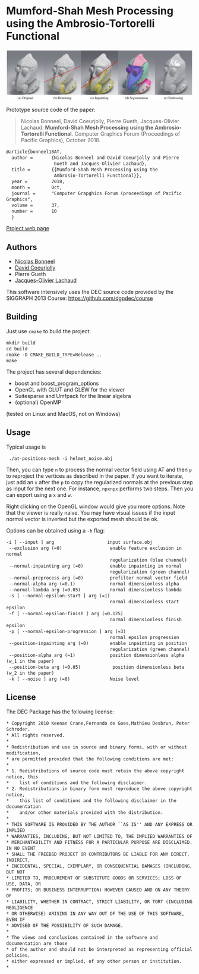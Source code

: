 # Mumford-Shah Mesh Processing using the Ambrosio-Tortorelli Functional



![Teaser](bonneel18AT-teaser.png)


Prototype source code of the paper:

> Nicolas Bonneel, David Coeurjolly, Pierre Gueth, Jacques-Olivier Lachaud. **Mumford-Shah Mesh Processing using the Ambrosio-Tortorelli Functional**. Computer Graphics Forum (Proceedings of Pacific Graphics), October 2018.


```
@article{bonneel18AT,
  author =       {Nicolas Bonneel and David Coeurjolly and Pierre
                  Gueth and Jacques-Olivier Lachaud},
  title =        {{Mumford-Shah Mesh Processing using the
                  Ambrosio-Tortorelli Functional}},
  year =         2018,
  month =        Oct,
  journal =      "Computer Grapghics Forum (proceedings of Pacific Graphics",
  volume =       37,
  number =       10
  }
```

[Project web page](https://perso.liris.cnrs.fr/david.coeurjolly/publications/bonneel18AT.html)

## Authors


* [Nicolas Bonneel](http://perso.liris.cnrs.fr/nicolas.bonneel)
* [David Coeurjolly](http://perso.liris.cnrs.fr/david.coeurjolly)
* Pierre Gueth
* [Jacques-Olivier Lachaud](http://www.lama.univ-savoie.fr/pagesmembres/lachaud/People/LACHAUD-JO/person.html)



This software intensively uses the DEC source code provided by the SIGGRAPH 2013 Course: https://github.com/dgpdec/course



## Building

Just use `cmake` to build the project:

    mkdir build
    cd build
    cmake -D CMAKE_BUILD_TYPE=Release ..
    make


The project has several dependencies:

- boost and boost_program_options
- OpenGL with GLUT and GLEW for the viewer
- Suitesparse and Umfpack for the linear algebra
- (optional) OpenMP

(tested on Linux and MacOS, not on Windows)

## Usage

Typical usage is

     ./at-positions-mesh -i helmet_noise.obj


Then, you can type `n` to process the normal vector field using AT and then `p` to reproject the vertices as described in the paper. If you want to iterate, just add an `x` after the `p` to copy the regularized normals at the previous step as input for the next one. For instance, `npxnpx` performs two steps. Then you can export using a `x` and `w`.

Right clicking on the OpenGL window would give you more options. Note that the viewer is really naive. You may have visual issues if the input normal vector is inverted but the exported mesh should be ok.

Options can be obtained using a `-h` flag:


```
-i [ --input ] arg                    input surface.obj
 --exclusion arg (=0)                  enable feature exclusion in normal
                                       regularization (blue channel)
 --normal-inpainting arg (=0)          enable inpainting in normal
                                       regularization (green channel)
 --normal-preprocess arg (=0)          prefilter normal vector field
 --normal-alpha arg (=0.1)             normal dimensionless alpha
 --normal-lambda arg (=0.05)           normal dimensionless lambda
 -s [ --normal-epsilon-start ] arg (=1)
                                       normal dimensionless start epsilon
 -f [ --normal-epsilon-finish ] arg (=0.125)
                                       normal dimensionless finish epsilon
 -p [ --normal-epsilon-progression ] arg (=3)
                                       normal epsilon progression
 --position-inpainting arg (=0)        enable inpainting in position
                                       regularization (green channel)
 --position-alpha arg (=1)             position dimensionless alpha (w_1 in the paper)
 --position-beta arg (=0.05)            position dimensionless beta (w_2 in the paper)
 -k [ --noise ] arg (=0)               Noise level
```


## License


The DEC Package has the following license:


``` 
* Copyright 2010 Keenan Crane,Fernando de Goes,Mathieu Desbrun, Peter Schroder.
* All rights reserved.
*
* Redistribution and use in source and binary forms, with or without modification,
* are permitted provided that the following conditions are met:
*
* 1. Redistributions of source code must retain the above copyright notice, this
*    list of conditions and the following disclaimer.
* 2. Redistributions in binary form must reproduce the above copyright notice,
*    this list of conditions and the following disclaimer in the documentation
*    and/or other materials provided with the distribution.
*
* THIS SOFTWARE IS PROVIDED BY THE AUTHOR ``AS IS'' AND ANY EXPRESS OR IMPLIED
* WARRANTIES, INCLUDING, BUT NOT LIMITED TO, THE IMPLIED WARRANTIES OF
* MERCHANTABILITY AND FITNESS FOR A PARTICULAR PURPOSE ARE DISCLAIMED. IN NO EVENT
* SHALL THE FREEBSD PROJECT OR CONTRIBUTORS BE LIABLE FOR ANY DIRECT, INDIRECT,
* INCIDENTAL, SPECIAL, EXEMPLARY, OR CONSEQUENTIAL DAMAGES (INCLUDING, BUT NOT
* LIMITED TO, PROCUREMENT OF SUBSTITUTE GOODS OR SERVICES; LOSS OF USE, DATA, OR
* PROFITS; OR BUSINESS INTERRUPTION) HOWEVER CAUSED AND ON ANY THEORY OF
* LIABILITY, WHETHER IN CONTRACT, STRICT LIABILITY, OR TORT (INCLUDING NEGLIGENCE
* OR OTHERWISE) ARISING IN ANY WAY OUT OF THE USE OF THIS SOFTWARE, EVEN IF
* ADVISED OF THE POSSIBILITY OF SUCH DAMAGE.
*
* The views and conclusions contained in the software and documentation are those
* of the author and should not be interpreted as representing official policies,
* either expressed or implied, of any other person or institution.
*
